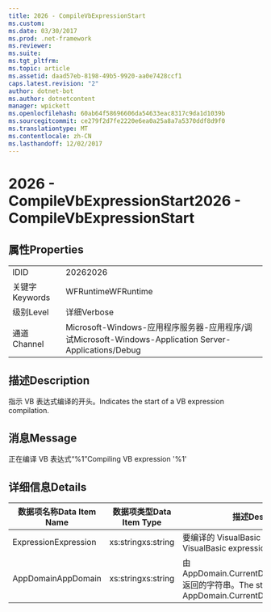 ```yaml
---
title: 2026 - CompileVbExpressionStart
ms.custom: 
ms.date: 03/30/2017
ms.prod: .net-framework
ms.reviewer: 
ms.suite: 
ms.tgt_pltfrm: 
ms.topic: article
ms.assetid: daad57eb-8198-49b5-9920-aa0e7428ccf1
caps.latest.revision: "2"
author: dotnet-bot
ms.author: dotnetcontent
manager: wpickett
ms.openlocfilehash: 60ab64f58696606da54633eac8317c9da1d1039b
ms.sourcegitcommit: ce279f2d7fe2220e6ea0a25a8a7a5370ddf8d9f0
ms.translationtype: MT
ms.contentlocale: zh-CN
ms.lasthandoff: 12/02/2017
---
```

# <a name="2026---compilevbexpressionstart"></a><span data-ttu-id="e1bf1-102">2026 - CompileVbExpressionStart</span><span class="sxs-lookup"><span data-stu-id="e1bf1-102">2026 - CompileVbExpressionStart</span></span>
## <a name="properties"></a><span data-ttu-id="e1bf1-103">属性</span><span class="sxs-lookup"><span data-stu-id="e1bf1-103">Properties</span></span>  
  
|||  
|-|-|  
|<span data-ttu-id="e1bf1-104">ID</span><span class="sxs-lookup"><span data-stu-id="e1bf1-104">ID</span></span>|<span data-ttu-id="e1bf1-105">2026</span><span class="sxs-lookup"><span data-stu-id="e1bf1-105">2026</span></span>|  
|<span data-ttu-id="e1bf1-106">关键字</span><span class="sxs-lookup"><span data-stu-id="e1bf1-106">Keywords</span></span>|<span data-ttu-id="e1bf1-107">WFRuntime</span><span class="sxs-lookup"><span data-stu-id="e1bf1-107">WFRuntime</span></span>|  
|<span data-ttu-id="e1bf1-108">级别</span><span class="sxs-lookup"><span data-stu-id="e1bf1-108">Level</span></span>|<span data-ttu-id="e1bf1-109">详细</span><span class="sxs-lookup"><span data-stu-id="e1bf1-109">Verbose</span></span>|  
|<span data-ttu-id="e1bf1-110">通道</span><span class="sxs-lookup"><span data-stu-id="e1bf1-110">Channel</span></span>|<span data-ttu-id="e1bf1-111">Microsoft-Windows-应用程序服务器-应用程序/调试</span><span class="sxs-lookup"><span data-stu-id="e1bf1-111">Microsoft-Windows-Application Server-Applications/Debug</span></span>|  
  
## <a name="description"></a><span data-ttu-id="e1bf1-112">描述</span><span class="sxs-lookup"><span data-stu-id="e1bf1-112">Description</span></span>  
 <span data-ttu-id="e1bf1-113">指示 VB 表达式编译的开头。</span><span class="sxs-lookup"><span data-stu-id="e1bf1-113">Indicates the start of a VB expression compilation.</span></span>  
  
## <a name="message"></a><span data-ttu-id="e1bf1-114">消息</span><span class="sxs-lookup"><span data-stu-id="e1bf1-114">Message</span></span>  
 <span data-ttu-id="e1bf1-115">正在编译 VB 表达式“%1”</span><span class="sxs-lookup"><span data-stu-id="e1bf1-115">Compiling VB expression '%1'</span></span>  
  
## <a name="details"></a><span data-ttu-id="e1bf1-116">详细信息</span><span class="sxs-lookup"><span data-stu-id="e1bf1-116">Details</span></span>  
  
|<span data-ttu-id="e1bf1-117">数据项名称</span><span class="sxs-lookup"><span data-stu-id="e1bf1-117">Data Item Name</span></span>|<span data-ttu-id="e1bf1-118">数据项类型</span><span class="sxs-lookup"><span data-stu-id="e1bf1-118">Data Item Type</span></span>|<span data-ttu-id="e1bf1-119">描述</span><span class="sxs-lookup"><span data-stu-id="e1bf1-119">Description</span></span>|  
|--------------------|--------------------|-----------------|  
|<span data-ttu-id="e1bf1-120">Expression</span><span class="sxs-lookup"><span data-stu-id="e1bf1-120">Expression</span></span>|<span data-ttu-id="e1bf1-121">xs:string</span><span class="sxs-lookup"><span data-stu-id="e1bf1-121">xs:string</span></span>|<span data-ttu-id="e1bf1-122">要编译的 VisualBasic 表达式。</span><span class="sxs-lookup"><span data-stu-id="e1bf1-122">The VisualBasic expression to compile.</span></span>|  
|<span data-ttu-id="e1bf1-123">AppDomain</span><span class="sxs-lookup"><span data-stu-id="e1bf1-123">AppDomain</span></span>|<span data-ttu-id="e1bf1-124">xs:string</span><span class="sxs-lookup"><span data-stu-id="e1bf1-124">xs:string</span></span>|<span data-ttu-id="e1bf1-125">由 AppDomain.CurrentDomain.FriendlyName 返回的字符串。</span><span class="sxs-lookup"><span data-stu-id="e1bf1-125">The string returned by AppDomain.CurrentDomain.FriendlyName.</span></span>|
